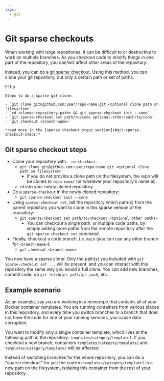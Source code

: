 ```yaml
---
tags:
  - git
---
```


# Git sparse checkouts

When working with large repositories, it can be difficult to or destructive to work on multiple branches. As you checkout code to modify things in one part of the repository, you can/will affect other areas of the repository.

Instead, you can do a [git sparse checkout](https://git-scm.com/docs/git-sparse-checkout). Using this method, you can clone your git repository, but only a certain path or set of paths.

!!! tip

    Steps to do a sparse git clone:

    - `git clone git@github.com:user/repo-name.git <optional clone path on filesystem>`
    - `cd <cloned-repository-path> && git sparse-checkout init --cone`
    - `git sparse-checkout set path/to/code optional-other/path/to/code`
    - `git checkout <branch-name>`

    *read more in the [sparse checkout steps section](#git-sparse-checkout-steps)*

## Git sparse checkout steps

- Clone your repository with `--no-checkout`:
    - `git clone git@github.com:user/repo-name.git <optional clone path on filesystem>`
        - If you do not provide a clone path on the filesystem, the repo will be clones to `repo-name/` (or whatever your repository's name is).
    - `cd` into your newly cloned repository.
- Do a `sparse-checkout` in the newly cloned repository:
    - `git sparse-checkout init --cone`
- Using `sparse-checkout set`, tell the repository which path(s) from the parent repository you want to clone in this sparse version of the repository:
    - `git sparse-checkout set path/to/checkout <optional other paths>`
        - You can checkout a single path, or multiple code paths, by simply adding more paths from the remote repository after the `git sparse-checkout set` command.
- Finally, checkout a code branch, i.e. `main` (you can use any other branch for `<branch-name>`):
    - `git checkout <branch-name>`

You now have a sparse clone! Only the path(s) you included with `git sparse-checkout set ...` will be present, and you can interact with this repository the same way you would a full clone. You can add new branches, commit code, do `git fetch`/`git pull`/`git push`, etc.

## Example scenario

As an example, say you are working in a monorepo that contains all of your Docker container templates. You are running containers from various places in this repository, and every time you switch branches to a branch that does not have the code for one of your running services, you cause data corruption.

You want to modify only a single container template, which lives at the following path in the repository: `templates/category/template1`. If you checkout a new branch, containers `templates/category/template2` and `templates/category/template3` will be affected.

Instead of switching branches for the whole repository, you can do a "sparse checkout" for just the code in `templates/category/template1` in a new path on the filesystem, isolating this container from the rest of your repository.
